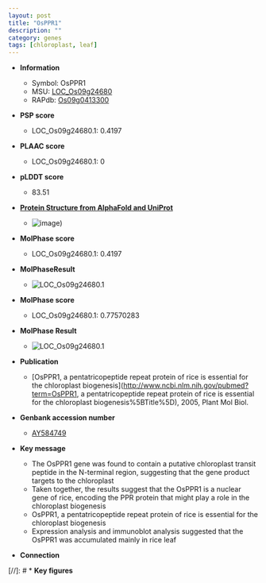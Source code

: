 ```yaml
---
layout: post
title: "OsPPR1"
description: ""
category: genes
tags: [chloroplast, leaf]
---
```


* **Information**  
    + Symbol: OsPPR1  
    + MSU: [LOC_Os09g24680](http://rice.plantbiology.msu.edu/cgi-bin/ORF_infopage.cgi?orf=LOC_Os09g24680)  
    + RAPdb: [Os09g0413300](http://rapdb.dna.affrc.go.jp/viewer/gbrowse_details/irgsp1?name=Os09g0413300)  

* **PSP score**  
    + LOC_Os09g24680.1: 0.4197 

* **PLAAC score**  
    + LOC_Os09g24680.1: 0 

* **pLDDT score**
    + 83.51

* **[Protein Structure from AlphaFold and UniProt](https://www.uniprot.org/uniprotkb/Q0J1T8/entry#structure)**
    + ![image](https://ricepsp.github.io/images/Q0/AF-Q0J1T8-F1.png))

* **MolPhase score**
    + LOC_Os09g24680.1: 0.4197

* **MolPhaseResult**
    + ![LOC_Os09g24680.1](https://ricepsp.github.io/pictures/LOC_Os09g/LOC_Os09g24680.1.png)

* **MolPhase score**
    + LOC_Os09g24680.1: 0.77570283

* **MolPhase Result**
    + ![LOC_Os09g24680.1](https://304243504.github.io/Pictures/LOC_Os09g/LOC_Os09g24680.1.png)

* **Publication**  
    + [OsPPR1, a pentatricopeptide repeat protein of rice is essential for the chloroplast biogenesis](http://www.ncbi.nlm.nih.gov/pubmed?term=OsPPR1, a pentatricopeptide repeat protein of rice is essential for the chloroplast biogenesis%5BTitle%5D), 2005, Plant Mol Biol.

* **Genbank accession number**  
    + [AY584749](http://www.ncbi.nlm.nih.gov/nuccore/AY584749)

* **Key message**  
    + The OsPPR1 gene was found to contain a putative chloroplast transit peptide in the N-terminal region, suggesting that the gene product targets to the chloroplast
    + Taken together, the results suggest that the OsPPR1 is a nuclear gene of rice, encoding the PPR protein that might play a role in the chloroplast biogenesis
    + OsPPR1, a pentatricopeptide repeat protein of rice is essential for the chloroplast biogenesis
    + Expression analysis and immunoblot analysis suggested that the OsPPR1 was accumulated mainly in rice leaf

* **Connection**  

[//]: # * **Key figures**  



